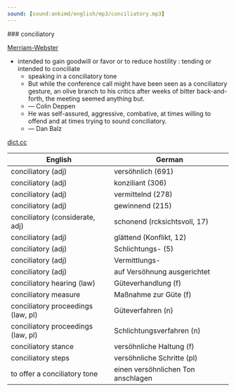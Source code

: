 ```yaml
---
sound: [sound:ankimd/english/mp3/conciliatory.mp3]
---
```


\### conciliatory

[Merriam-Webster](https://www.merriam-webster.com/dictionary/conciliatory)

- intended to gain goodwill or favor or to reduce hostility : tending or intended to conciliate
    - speaking in a conciliatory tone
    - But while the conference call might have been seen as a conciliatory gesture, an olive branch to his critics after weeks of bitter back-and-forth, the meeting seemed anything but.
    - — Colin Deppen
    - He was self-assured, aggressive, combative, at times willing to offend and at times trying to sound conciliatory.
    - — Dan Balz

[dict.cc](https://www.dict.cc/conciliatory)

| English        | German       |
| -------------- | ------------ |
| conciliatory (adj) | versöhnlich (691) |
| conciliatory (adj) | konziliant (306) |
| conciliatory (adj) | vermittelnd (278) |
| conciliatory (adj) | gewinnend (215) |
| conciliatory (considerate, adj) | schonend (rcksichtsvoll, 17) |
| conciliatory (adj) | glättend (Konflikt, 12) |
| conciliatory (adj) | Schlichtungs- (5) |
| conciliatory (adj) | Vermittlungs- |
| conciliatory (adj) | auf Versöhnung ausgerichtet |
| conciliatory hearing (law) | Güteverhandlung (f) |
| conciliatory measure | Maßnahme zur Güte (f) |
| conciliatory proceedings (law, pl) | Güteverfahren (n) |
| conciliatory proceedings (law, pl) | Schlichtungsverfahren (n) |
| conciliatory stance | versöhnliche Haltung (f) |
| conciliatory steps | versöhnliche Schritte (pl) |
| to offer a conciliatory tone | einen versöhnlichen Ton anschlagen |
